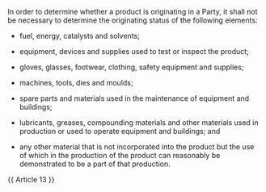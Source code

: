 In order to determine whether a product is originating in a Party, it shall not be necessary to determine the originating status of the following elements:

- fuel, energy, catalysts and solvents;

- equipment, devices and supplies used to test or inspect the product;

- gloves, glasses, footwear, clothing, safety equipment and supplies;

- machines, tools, dies and moulds;

- spare parts and materials used in the maintenance of equipment and buildings;

- lubricants, greases, compounding materials and other materials used in production or used to operate equipment and buildings; and

- any other material that is not incorporated into the product but the use of which in the production of the product can reasonably be demonstrated to be a part of that production.

{{ Article 13 }}
